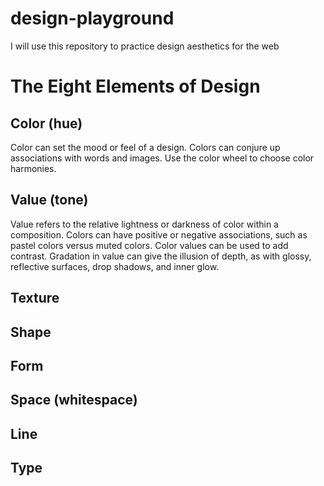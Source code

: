# design-playground
I will use this repository to practice design aesthetics for the web

# The Eight Elements of Design
## Color (hue)
Color can set the mood or feel of a design. Colors can conjure up associations with words and images. Use the color wheel to choose color harmonies.

## Value (tone)
Value refers to the relative lightness or darkness of color within a composition. Colors can have positive or negative associations, such as pastel colors versus muted colors. Color values can be used to add contrast. Gradation in value can give the illusion of depth, as with glossy, reflective surfaces, drop shadows, and inner glow.

## Texture

## Shape

## Form

## Space (whitespace)

## Line

## Type